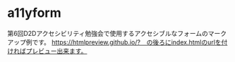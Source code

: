 # a11yform
第6回D2Dアクセシビリティ勉強会で使用するアクセシブルなフォームのマークアップ例です。
https://htmlpreview.github.io/?　の後ろにindex.htmlのurlを付ければプレビュー出来ます。
